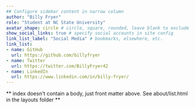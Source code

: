 ```yaml
---
## Configure sidebar content in narrow column
author: "Billy Fryer"
role: "Student at NC State University"
avatar_shape: circle # circle, square, rounded, leave blank to exclude
show_social_links: true # specify social accounts in site config
link_list_label: "Social Media" # bookmarks, elsewhere, etc.
link_list:
- name: GitHub
  url: https://github.com/billyfryer
- name: Twitter
  url: https://twitter.com/BillyFryer42
- name: LinkedIn
  url: https://www.linkedin.com/in/billy-fryer/
---
```


** index doesn't contain a body, just front matter above.
See about/list.html in the layouts folder **